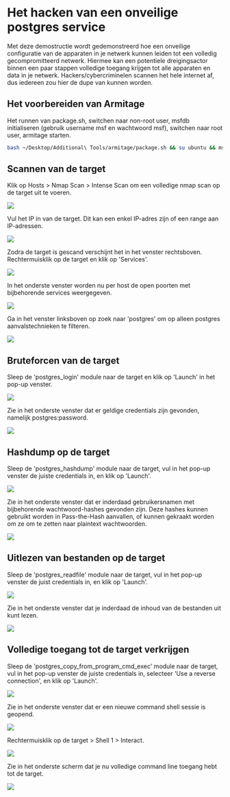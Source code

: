 <h1>Het hacken van een onveilige postgres service</h1>
Met deze demostructie wordt gedemonstreerd hoe een onveilige configuratie van de apparaten in je netwerk kunnen leiden tot een volledig gecompromitteerd netwerk. Hiermee kan een potentiele dreigingsactor binnen een paar stappen volledige toegang krijgen tot alle apparaten en data in je netwerk. Hackers/cybercriminelen scannen het hele internet af, dus iedereen zou hier de dupe van kunnen worden.

<h2>Het voorbereiden van Armitage</h2>
Het runnen van package.sh, switchen naar non-root user, msfdb initialiseren (gebruik username msf en wachtwoord msf), switchen naar root user, armitage starten.

```bash
bash ~/Desktop/Additional\ Tools/armitage/package.sh && su ubuntu && msfdb init && sudo su && ~/Desktop/Additional\ Tools/Armitage/release/unix/armitage 
```

<h2>Scannen van de target</h2>
Klik op Hosts > Nmap Scan > Intense Scan om een volledige nmap scan op de target uit te voeren.

![](pic-1.png)

Vul het IP in van de target. Dit kan een enkel IP-adres zijn of een range aan IP-adressen.

![](pic-2.png)

Zodra de target is gescand verschijnt het in het venster rechtsboven. Rechtermuisklik op de target en klik op 'Services'. 

![](pic-3.png)

In het onderste venster worden nu per host de open poorten met bijbehorende services weergegeven. 

![](pic-4.png)

Ga in het venster linksboven op zoek naar 'postgres' om op alleen postgres aanvalstechnieken te filteren.

![](pic-5.png)

<h2>Bruteforcen van de target</h2>
Sleep de 'postgres_login' module naar de target en klik op 'Launch' in het pop-up venster.

![](pic-6.png)

Zie in het onderste venster dat er geldige credentials zijn gevonden, namelijk postgres:password. 

![](pic-7.png)

<h2>Hashdump op de target</h2>
Sleep de 'postgres_hashdump' module naar de target, vul in het pop-up venster de juiste credentials in, en klik op 'Launch'.

![](pic-9.png)

Zie in het onderste venster dat er inderdaad gebruikersnamen met bijbehorende wachtwoord-hashes gevonden zijn. Deze hashes kunnen gebruikt worden in Pass-the-Hash aanvallen, of kunnen gekraakt worden om ze om te zetten naar plaintext wachtwoorden.

![](pic-17.png)

<h2>Uitlezen van bestanden op de target</h2>
Sleep de 'postgres_readfile' module naar de target, vul in het pop-up venster de juist credentials in, en klik op 'Launch'.

![](pic-10.png)

Zie in het onderste venster dat je inderdaad de inhoud van de bestanden uit kunt lezen. 

![](pic-11.png)

<h2>Volledige toegang tot de target verkrijgen</h2>
Sleep de 'postgres_copy_from_program_cmd_exec' module naar de target, vul in het pop-up venster de juiste credentials in, selecteer 'Use a reverse connection', en klik op 'Launch'.

![](pic-13.png)

Zie in het onderste venster dat er een nieuwe command shell sessie is geopend. 

![](pic-14.png)

Rechtermuisklik op de target > Shell 1 > Interact.

![](pic-15.png)

Zie in het onderste scherm dat je nu volledige command line toegang hebt tot de target.

![](pic-16.png)
